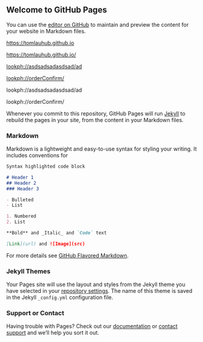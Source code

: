 ## Welcome to GitHub Pages

You can use the [editor on GitHub](https://github.com/tomlauhub/tomlauhub.github.io/edit/master/index.md) to maintain and preview the content for your website in Markdown files.

https://tomlauhub.github.io

https://tomlauhub.github.io/

<a href="lookph://asdsadsadasdsad/ad"> lookph://asdsadsadasdsad/ad </a>

<a href="lookph://orderConfirm/"> lookph://orderConfirm/ </a>

lookph://asdsadsadasdsad/ad

lookph://orderConfirm/

Whenever you commit to this repository, GitHub Pages will run [Jekyll](https://jekyllrb.com/) to rebuild the pages in your site, from the content in your Markdown files.

### Markdown

Markdown is a lightweight and easy-to-use syntax for styling your writing. It includes conventions for

```markdown
Syntax highlighted code block

# Header 1
## Header 2
### Header 3

- Bulleted
- List

1. Numbered
2. List

**Bold** and _Italic_ and `Code` text

[Link](url) and ![Image](src)
```

For more details see [GitHub Flavored Markdown](https://guides.github.com/features/mastering-markdown/).

### Jekyll Themes

Your Pages site will use the layout and styles from the Jekyll theme you have selected in your [repository settings](https://github.com/tomlauhub/tomlauhub.github.io/settings). The name of this theme is saved in the Jekyll `_config.yml` configuration file.

### Support or Contact

Having trouble with Pages? Check out our [documentation](https://help.github.com/categories/github-pages-basics/) or [contact support](https://github.com/contact) and we’ll help you sort it out.
